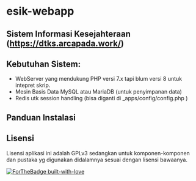 # esik-webapp
## Sistem Informasi Kesejahteraan (https://dtks.arcapada.work/)

## Kebutuhan Sistem: 
- WebServer yang mendukung PHP versi 7.x tapi blum versi 8 untuk intepret skrip.
- Mesin Basis Data MySQL atau MariaDB (untuk penyimpanan data)
- Redis utk session handling (bisa diganti di _apps/config/config.php )


## Panduan Instalasi 

## Lisensi 
Lisensi aplikasi ini adalah GPLv3 sedangkan untuk komponen-komponen dan pustaka yg digunakan didalamnya sesuai dengan lisensi bawaanya. 

[![ForTheBadge built-with-love](http://ForTheBadge.com/images/badges/built-with-love.svg)](https://arcapada.work/)
